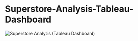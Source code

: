 # Superstore-Analysis-Tableau-Dashboard

![Superstore Analysis (Tableau Dashboard)](https://github.com/user-attachments/assets/88c078b7-5ebd-47e2-9e94-9156e81f34b0)
